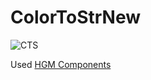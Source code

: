 # ColorToStrNew
![CTS](https://hemulgm.ru/images/preview/cts.png)

Used [HGM Components][hgmcomp]


[hgmcomp]: <https://github.com/HemulGM/Components/>
